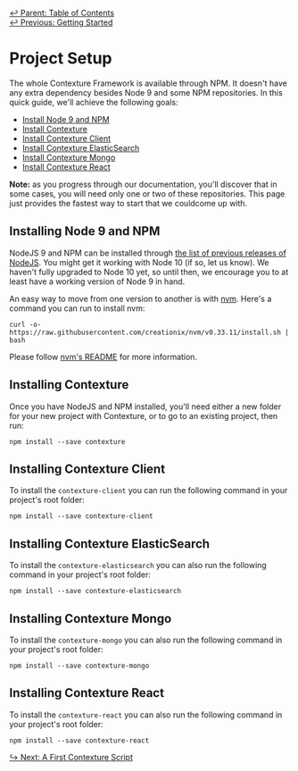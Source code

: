 ﻿[↩  Parent: Table of Contents](../README.md)  
[↩  Previous: Getting Started](README.md)

# Project Setup

The whole Contexture Framework is available through NPM. It doesn't
have any extra dependency besides Node 9 and some NPM repositories. In
this quick guide, we'll achieve the following goals:

- [Install Node 9 and NPM](./setup.md#installing-node-9-and-npm)
- [Install Contexture](./setup.md#installing-contexture)
- [Install Contexture Client](./setup.md#installing-contexture-client)
- [Install Contexture ElasticSearch](./setup.md#installing-contexture-elasticsearch)
- [Install Contexture Mongo](./setup.md#installing-contexture-mongo)
- [Install Contexture React](./setup.md#installing-contexture-react)

**Note:** as you progress through our documentation, you'll discover
that in some cases, you will need only one or two of these
repositories. This page just provides the fastest way to start that we
couldcome up with.

## Installing Node 9 and NPM

NodeJS 9 and NPM can be installed through [the list of previous
releases of NodeJS](https://nodejs.org/en/download/releases/). You
might get it working with Node 10 (if so, let us know). We haven't
fully upgraded to Node 10 yet, so until then, we encourage you to at
least have a working version of Node 9 in hand.

An easy way to move from one version to another is with
[nvm](https://github.com/creationix/nvm). Here's a command you can run
to install nvm:

    curl -o- https://raw.githubusercontent.com/creationix/nvm/v0.33.11/install.sh | bash

Please follow [nvm's README](https://github.com/creationix/nvm/blob/master/README.md) for more information.

## Installing Contexture

Once you have NodeJS and NPM installed, you'll need either a new
folder for your new project with Contexture, or to go to an existing
project, then run:

    npm install --save contexture

## Installing Contexture Client

To install the `contexture-client` you can run the following
command in your project's root folder:

    npm install --save contexture-client

## Installing Contexture ElasticSearch

To install the `contexture-elasticsearch` you can also run the
following command in your project's root folder:

    npm install --save contexture-elasticsearch

## Installing Contexture Mongo

To install the `contexture-mongo` you can also run the following
command in your project's root folder:

    npm install --save contexture-mongo

## Installing Contexture React

To install the `contexture-react` you can also run the following
command in your project's root folder:

    npm install --save contexture-react

[↪ Next: A First Contexture Script](first-script.md)
